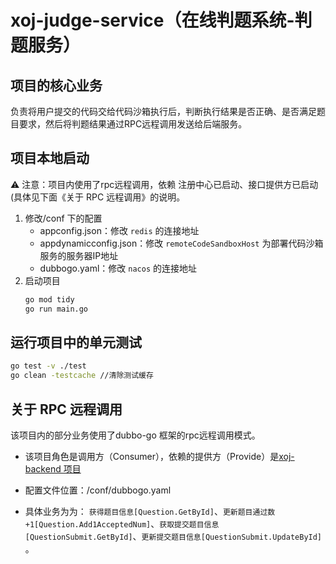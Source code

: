 # xoj-judge-service（在线判题系统-判题服务）

## 项目的核心业务

负责将用户提交的代码交给代码沙箱执行后，判断执行结果是否正确、是否满足题目要求，然后将判题结果通过RPC远程调用发送给后端服务。

## 项目本地启动

⚠️ 注意：项目内使用了rpc远程调用，依赖 注册中心已启动、接口提供方已启动(具体见下面《关于 RPC 远程调用》的说明。

1. 修改/conf 下的配置
    * appconfig.json：修改 `redis` 的连接地址
    * appdynamicconfig.json：修改 `remoteCodeSandboxHost` 为部署代码沙箱服务的服务器IP地址
    * dubbogo.yaml：修改 `nacos` 的连接地址
2. 启动项目
    ```cmd
    go mod tidy
    go run main.go
    ```

## 运行项目中的单元测试

```bash
go test -v ./test
go clean -testcache //清除测试缓存
```

## 关于 RPC 远程调用

该项目内的部分业务使用了dubbo-go 框架的rpc远程调用模式。

* 该项目角色是调用方（Consumer），依赖的提供方（Provide）是[xoj-backend 项目](https://github.com/xiaoxiongmao5/xoj-backend)

* 配置文件位置：/conf/dubbogo.yaml

* 具体业务为为： `获得题目信息[Question.GetById]`、`更新题目通过数+1[Question.Add1AcceptedNum]`、`获取提交题目信息[QuestionSubmit.GetById]`、`更新提交题目信息[QuestionSubmit.UpdateById]` 。
